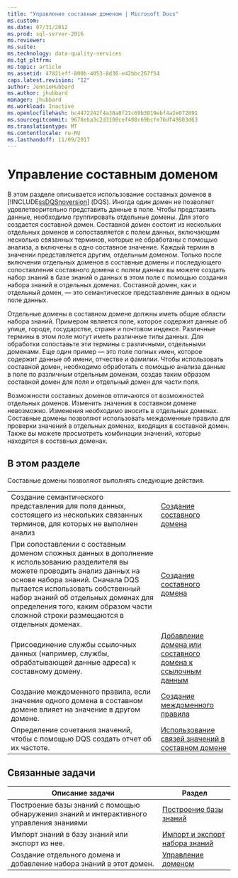 ```yaml
---
title: "Управление составным доменом | Microsoft Docs"
ms.custom: 
ms.date: 07/31/2012
ms.prod: sql-server-2016
ms.reviewer: 
ms.suite: 
ms.technology: data-quality-services
ms.tgt_pltfrm: 
ms.topic: article
ms.assetid: 47821eff-800b-4053-8d36-e42bbc267f54
caps.latest.revision: "12"
author: JennieHubbard
ms.author: jhubbard
manager: jhubbard
ms.workload: Inactive
ms.openlocfilehash: bc4472242f4a38a8f21c69b3819ebf4a2e072891
ms.sourcegitcommit: 9678eba3c2d3100cef408c69bcfe76df49803d63
ms.translationtype: MT
ms.contentlocale: ru-RU
ms.lasthandoff: 11/09/2017
---
```

# <a name="managing-a-composite-domain"></a>Управление составным доменом
  В этом разделе описывается использование составных доменов в [!INCLUDE[ssDQSnoversion](../includes/ssdqsnoversion-md.md)] (DQS). Иногда один домен не позволяет удовлетворительно представить данные в поле. Чтобы представить данные, необходимо группировать отдельные домены. Для этого создается составной домен. Составной домен состоит из нескольких отдельных доменов и сопоставляется с полем данных, включающим несколько связанных терминов, которые не обработаны с помощью анализа, а включены в одно составное значение. Каждый термин в значении представляется другим, отдельным доменом. Только после включения отдельных доменов в составные домены и последующего сопоставления составного домена с полем данных вы можете создать набор знаний в базе знаний о данных в этом поле с помощью создания набора знаний в отдельных доменах. Составной домен, как и отдельный домен, — это семантическое представление данных в одном поле данных.  
  
 Отдельные домены в составном домене должны иметь общие области набора знаний. Примером является поле, которое содержит данные об улице, городе, государстве, стране и почтовом индексе. Различные термины в этом поле могут иметь различные типы данных. Для обработки сопоставьте эти термины с различными, отдельными доменами. Еще один пример — это поле полных имен, которое содержит данные об имени, отчестве и фамилии. Чтобы использовать составной домен, необходимо обработать с помощью анализа данные в поле по различным отдельным доменам, создав таким образом составной домен для поля и отдельный домен для части поля.  
  
 Возможности составных доменов отличаются от возможностей отдельных доменов. Изменить значения в составном домене невозможно. Изменения необходимо вносить в отдельных доменах. Составные домены позволяют использовать междоменные правила для проверки значений в отдельных доменах, входящих в составной домен. Также вы можете просмотреть комбинации значений, которые находятся в составных доменах.  
  
## <a name="in-this-section"></a>В этом разделе  
 Составные домены позволяют выполнять следующие действия.  
  
|||  
|-|-|  
|Создание семантического представления для поля данных, состоящего из нескольких связанных терминов, для которых не выполнен анализ|[Создание составного домена](../data-quality-services/create-a-composite-domain.md)|  
|При сопоставлении с составным доменом сложных данных в дополнение к использованию разделителя вы можете проводить анализ данных на основе набора знаний. Сначала DQS пытается использовать собственный набор знаний об отдельных доменах для определения того, каким образом части сложной строки размещаются в отдельных доменах.|[Создание составного домена](../data-quality-services/create-a-composite-domain.md)|  
|Присоединение службы ссылочных данных (например, службы, обрабатывающей данные адреса) к составному домену.|[Добавление домена или составного домена к ссылочным данным](../data-quality-services/attach-domain-or-composite-domain-to-reference-data.md)|  
|Создание междоменного правила, если значение одного домена в составном домене влияет на значение в другом домене.|[Создание междоменного правила](../data-quality-services/create-a-cross-domain-rule.md)|  
|Определение сочетания значений, чтобы с помощью DQS создать отчет об их частоте.|[Использование связей значений в составном домене](../data-quality-services/use-value-relations-in-a-composite-domain.md)|  
  
## <a name="related-tasks"></a>Связанные задачи  
  
|Описание задачи|Раздел|  
|----------------------|-----------|  
|Построение базы знаний с помощью обнаружения знаний и интерактивного управления знаниями|[Построение базы знаний](../data-quality-services/building-a-knowledge-base.md)|  
|Импорт знаний в базу знаний или экспорт из нее.|[Импорт и экспорт набора знаний](../data-quality-services/importing-and-exporting-knowledge.md)|  
|Создание отдельного домена и добавление набора знаний в этот домен.|[Управление доменом](../data-quality-services/managing-a-domain.md)|  
  
  
